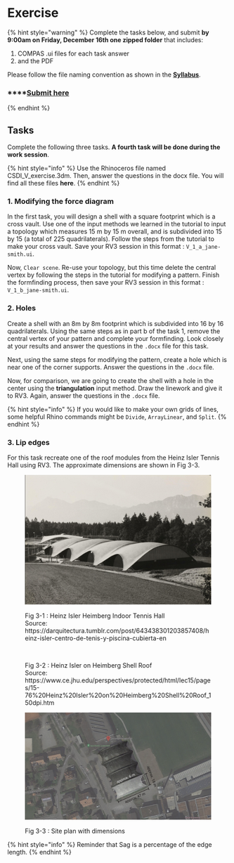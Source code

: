 # Exercise

{% hint style="warning" %}
Complete the tasks below, and submit **by 9:00am on Friday, December 16th one zipped folder** that includes:

1. COMPAS .ui files for each task answer
2. and the PDF

Please follow the file naming convention as shown in the [**Syllabus**](../../syllabus.md#submissions).

### ****[**Submit here**](https://polybox.ethz.ch/index.php/s/BA60XLsuQJdpWuj)
{% endhint %}

## Tasks

Complete the following three tasks. **A fourth task will be done during the work session**.

{% hint style="info" %}
Use the Rhinoceros file named CSDI_V_exercise.3dm. Then, answer the questions in the docx file. You will find all these files **here**.&#x20;
{% endhint %}

### 1. Modifying the force diagram

In the first task, you will design a shell with a square footprint which is a cross vault. Use one of the input methods we learned in the tutorial to input a topology which measures 15 m by 15 m overall, and is subdivided into 15 by 15 (a total of 225 quadrilaterals). Follow the steps from the tutorial to make your cross vault. Save your RV3 session in this format : `V_1_a_jane-smith.ui`.

Now, `Clear scene`. Re-use your topology, but this time delete the central vertex by following the steps in the tutorial for modifying a pattern. Finish the formfinding process, then save your RV3 session in this format : `V_1_b_jane-smith.ui`.


### 2. Holes

Create a shell with an 8m by 8m footprint which is subdivided into 16 by 16 quadrilaterals. Using the same steps as in part b of the task 1, remove the central vertex of your pattern and complete your formfinding. Look closely at your results and answer the questions in the `.docx` file for this task. 

Next, using the same steps for modifying the pattern, create a hole which is near one of the corner supports. Answer the questions in the `.docx` file. 

Now, for comparison, we are going to create the shell with a hole in the center using the **triangulation** input method. Draw the linework and give it to RV3. Again, answer the questions in the `.docx` file.

{% hint style="info" %}
If you would like to make your own grids of lines, some helpful Rhino commands might be `Divide`, `ArrayLinear`, and `Split`. &#x20;
{% endhint %}

### 3. Lip edges

For this task recreate one of the roof modules from the Heinz Isler Tennis Hall using RV3. The approximate dimensions are shown in Fig 3-3. 

<figure><img src="../../../.gitbook/assets/rv3_heinzIsler_ref_1.png" alt=""><figcaption><p>Fig 3-1 : Heinz Isler Heimberg Indoor Tennis Hall </br> Source: https://darquitectura.tumblr.com/post/643438301203857408/heinz-isler-centro-de-tenis-y-piscina-cubierta-en </p></figcaption></figure>

<figure><img src="../../../.gitbook/assets/rv3_heinzIsler_ref_2.png" alt=""><figcaption><p>Fig 3-2 : Heinz Isler on Heimberg Shell Roof </br> Source: https://www.ce.jhu.edu/perspectives/protected/html/lec15/pages/15-76%20Heinz%20Isler%20on%20Heimberg%20Shell%20Roof_150dpi.htm</p></figcaption></figure>


<figure><img src="../../../.gitbook/assets/rv3_heinzIsler_ref_sitePlan_annotated-01.png" alt=""><figcaption><p>Fig 3-3 : Site plan with dimensions</p></figcaption></figure>

{% hint style="info" %}
Reminder that Sag is a percentage of the edge length. &#x20;
{% endhint %}